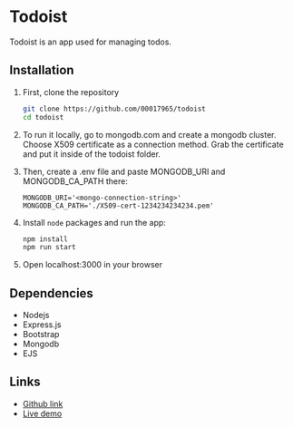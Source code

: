 # Todoist

Todoist is an app used for managing todos.

## Installation

1. First, clone the repository

    ```bash
    git clone https://github.com/00017965/todoist
    cd todoist
    ```

2. To run it locally, go to mongodb.com and create a mongodb cluster. Choose X509 certificate as a connection method. Grab the certificate and put it inside of the todoist folder.

3. Then, create a .env file and paste MONGODB_URI and MONGODB_CA_PATH there:

    ```env
    MONGODB_URI='<mongo-connection-string>'
    MONGODB_CA_PATH='./X509-cert-1234234234234.pem'
    ```

4. Install `node` packages and run the app:

    ```bash
    npm install
    npm run start
    ```

5. Open localhost:3000 in your browser

## Dependencies

- Nodejs
- Express.js
- Bootstrap
- Mongodb
- EJS

## Links

- [Github link](https://github.com/00017965/todoist)
- [Live demo](localhost:3000)
